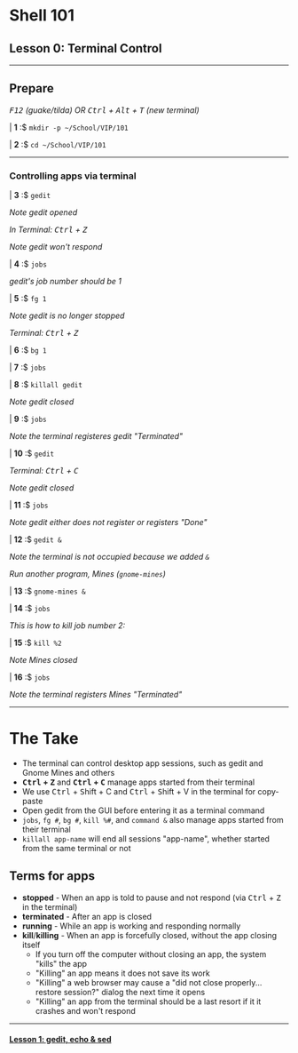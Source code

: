 # Shell 101
## Lesson 0: Terminal Control

___

## Prepare

*<kbd>F12</kbd> (guake/tilda) OR <kbd>Ctrl</kbd> + <kbd>Alt</kbd> + <kbd>T</kbd> (new terminal)*

| **1** :$ `mkdir -p ~/School/VIP/101`

| **2** :$ `cd ~/School/VIP/101`

___

### Controlling apps via terminal

| **3** :$ `gedit`

*Note gedit opened*

*In Terminal: <kbd>Ctrl</kbd> + <kbd>Z</kbd>*

*Note gedit won't respond*

| **4** :$ `jobs`

*gedit's job number should be 1*

| **5** :$ `fg 1`

*Note gedit is no longer stopped*

*Terminal: <kbd>Ctrl</kbd> + <kbd>Z</kbd>*

| **6** :$ `bg 1`

| **7** :$ `jobs`

| **8** :$ `killall gedit`

*Note gedit closed*

| **9** :$ `jobs`

*Note the terminal registeres gedit "Terminated"*

| **10** :$ `gedit`

*Terminal: <kbd>Ctrl</kbd> + <kbd>C</kbd>*

*Note gedit closed*

| **11** :$ `jobs`

*Note gedit either does not register or registers "Done"*

| **12** :$ `gedit &`

*Note the terminal is not occupied because we added `&`*

*Run another program, Mines (`gnome-mines`)*

| **13** :$ `gnome-mines &`

| **14** :$ `jobs`

*This is how to kill job number 2:*

| **15** :$ `kill %2`

*Note Mines closed*

| **16** :$ `jobs`

*Note the terminal registers Mines "Terminated"*

___

# The Take

- The terminal can control desktop app sessions, such as gedit and Gnome Mines and others
- **<kbd>Ctrl</kbd> + <kbd>Z</kbd>** and **<kbd>Ctrl</kbd> + <kbd>C</kbd>** manage apps started from their terminal
- We use <kbd>Ctrl</kbd> + <kbd>S</kbd>hift + C and <kbd>Ctrl</kbd> + <kbd>S</kbd>hift + V in the terminal for copy-paste
- Open gedit from the GUI before entering it as a terminal command
- `jobs`, `fg #`, `bg #`, `kill %#`, and `command &` also manage apps started from their terminal
- `killall app-name` will end all sessions "app-name", whether started from the same terminal or not

## Terms for apps

- **stopped** - When an app is told to pause and not respond (via <kbd>Ctrl</kbd> + <kbd>Z</kbd> in the terminal)
- **terminated** - After an app is closed
- **running** - While an app is working and responding normally
- **kill**/**killing** - When an app is forcefully closed, without the app closing itself
  - If you turn off the computer without closing an app, the system "kills" the app
  - "Killing" an app means it does not save its work
  - "Killing" a web browser may cause a "did not close properly... restore session?" dialog the next time it opens
  - "Killing" an app from the terminal should be a last resort if it it crashes and won't respond

___

#### [Lesson 1: gedit, echo & sed](https://github.com/inkVerb/vip/blob/master/101/Lesson-01.md)
